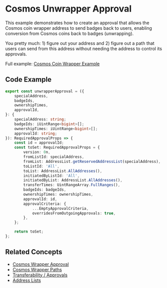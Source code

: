 # Cosmos Unwrapper Approval

This example demonstrates how to create an approval that allows the Cosmos coin wrapper address to send badges back to users, enabling conversion from Cosmos coins back to badges (unwrapping).

You pretty much: 1) figure out your address and 2) figure out a path that users can send from this address without needing the address to control its approvals.

Full example: [Cosmos Coin Wrapper Example](../cosmos-coin-wrapper-example.md)

## Code Example

```typescript
export const unwrapperApproval = ({
    specialAddress,
    badgeIds,
    ownershipTimes,
    approvalId,
}: {
    specialAddress: string;
    badgeIds: iUintRange<bigint>[];
    ownershipTimes: iUintRange<bigint>[];
    approvalId: string;
}): RequiredApprovalProps => {
    const id = approvalId;
    const toSet: RequiredApprovalProps = {
        version: 0n,
        fromListId: specialAddress,
        fromList: AddressList.getReservedAddressList(specialAddress),
        toListId: 'All',
        toList: AddressList.AllAddresses(),
        initiatedByListId: 'All',
        initiatedByList: AddressList.AllAddresses(),
        transferTimes: UintRangeArray.FullRanges(),
        badgeIds: badgeIds,
        ownershipTimes: ownershipTimes,
        approvalId: id,
        approvalCriteria: {
            ...EmptyApprovalCriteria,
            overridesFromOutgoingApprovals: true,
        },
    };

    return toSet;
};
```

## Related Concepts

-   [Cosmos Wrapper Approval](./cosmos-wrapper-approval.md)
-   [Cosmos Wrapper Paths](../../concepts/cosmos-wrapper-paths.md)
-   [Transferability / Approvals](../../concepts/transferability-approvals.md)
-   [Address Lists](../../concepts/address-lists.md)
